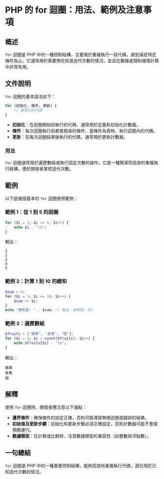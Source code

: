 <!--
Meta Description: # PHP 的 for 迴圈：用法、範例及注意事項 ## 概述 `for` 迴圈是 PHP 中的一種控制結構，主要用於重複執行一段代碼，直到滿足特定條件為止。它通常用於需要預先知道迭代次數的情況，並且在數據處理和循環計算中非常有用。 ## 文件說明 `for` 迴圈的基本語法如下： ```php f...
Meta Keywords: php, echo, sum, fruits, 迴圈是
-->

# PHP 的 for 迴圈：用法、範例及注意事項

## 概述
`for` 迴圈是 PHP 中的一種控制結構，主要用於重複執行一段代碼，直到滿足特定條件為止。它通常用於需要預先知道迭代次數的情況，並且在數據處理和循環計算中非常有用。

## 文件說明
`for` 迴圈的基本語法如下：

```php
for (初始化; 條件; 更新) {
    // 要執行的代碼
}
```

- **初始化**：在迴圈開始前執行的代碼，通常用於定義和初始化計數器。
- **條件**：每次迴圈執行前都會檢查的條件，當條件為真時，執行迴圈內的代碼。
- **更新**：在每次迴圈結束後執行的代碼，通常用於更新計數器。

### 用法
`for` 迴圈通常用於遍歷數組或執行固定次數的操作。它是一種簡潔而高效的重複執行結構，便於開發者掌控迭代次數。

## 範例
以下是幾個基本的 `for` 迴圈使用範例：

### 範例 1：從 1 到 5 的迴圈

```php
for ($i = 1; $i <= 5; $i++) {
    echo $i . "\n";
}
```
輸出：
```
1
2
3
4
5
```

### 範例 2：計算 1 到 10 的總和

```php
$sum = 0;
for ($i = 1; $i <= 10; $i++) {
    $sum += $i;
}
echo "總和是: " . $sum; // 輸出：總和是: 55
```

### 範例 3：遍歷數組

```php
$fruits = ["蘋果", "香蕉", "橙"];
for ($i = 0; $i < count($fruits); $i++) {
    echo $fruits[$i] . "\n";
}
```
輸出：
```
蘋果
香蕉
橙
```

## 解釋
使用 `for` 迴圈時，開發者應注意以下幾點：

- **邊界條件**：確保條件的設定正確，否則可能導致無限迴圈或錯誤的結果。
- **初始值及更新步驟**：初始化和更新步驟必須正確設定，否則計數器可能不會按預期運行。
- **數據類型**：在計算或比較時，注意數據類型的兼容性（如整數與浮點數）。

## 一句總結
`for` 迴圈是 PHP 中的一種重要控制結構，能夠高效地重複執行代碼，適合用於已知迭代次數的情況。
